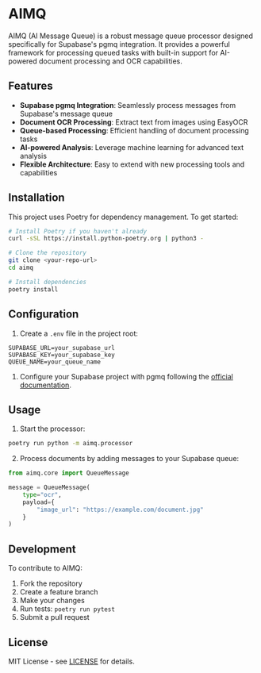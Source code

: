 # AIMQ

AIMQ (AI Message Queue) is a robust message queue processor designed specifically for Supabase's pgmq integration. It provides a powerful framework for processing queued tasks with built-in support for AI-powered document processing and OCR capabilities.

## Features

- **Supabase pgmq Integration**: Seamlessly process messages from Supabase's message queue
- **Document OCR Processing**: Extract text from images using EasyOCR
- **Queue-based Processing**: Efficient handling of document processing tasks
- **AI-powered Analysis**: Leverage machine learning for advanced text analysis
- **Flexible Architecture**: Easy to extend with new processing tools and capabilities

## Installation

This project uses Poetry for dependency management. To get started:

```bash
# Install Poetry if you haven't already
curl -sSL https://install.python-poetry.org | python3 -

# Clone the repository
git clone <your-repo-url>
cd aimq

# Install dependencies
poetry install
```

## Configuration

1. Create a `.env` file in the project root:

```env
SUPABASE_URL=your_supabase_url
SUPABASE_KEY=your_supabase_key
QUEUE_NAME=your_queue_name
```

1. Configure your Supabase project with pgmq following the [official documentation](https://supabase.com/docs/guides/database/extensions/pgmq).

## Usage

1. Start the processor:

```bash
poetry run python -m aimq.processor
```

2. Process documents by adding messages to your Supabase queue:

```python
from aimq.core import QueueMessage

message = QueueMessage(
    type="ocr",
    payload={
        "image_url": "https://example.com/document.jpg"
    }
)
```

## Development

To contribute to AIMQ:

1. Fork the repository
2. Create a feature branch
3. Make your changes
4. Run tests: `poetry run pytest`
5. Submit a pull request

## License

MIT License - see [LICENSE](LICENSE) for details.
